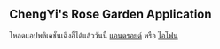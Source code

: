 ## ChengYi's Rose Garden Application

โหลดแอปพลิเคชั่นเฉิงอี้ได้แล้ววันนี้ [แอนดรอยด์](https://play.google.com/store/apps/details?id=com.chengyi.chengyirosegarden) หรือ [ไอโฟน](https://apps.apple.com/th/app/chengyis-rose-garden/id1540086105)
